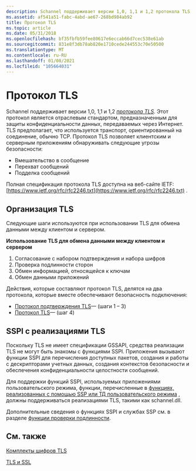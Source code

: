 ```yaml
---
description: Schannel поддерживает версии 1,0, 1,1 и 1,2 протокола TLS.
ms.assetid: af541a51-fabc-4abd-ae67-268bd984ab92
title: Протокол TLS
ms.topic: article
ms.date: 05/31/2018
ms.openlocfilehash: bf35fbfb59fee80617e6eccab66d7cec538e61ab
ms.sourcegitcommit: 831e8f3db78ab820e1710cede244553c70e50500
ms.translationtype: MT
ms.contentlocale: ru-RU
ms.lasthandoff: 01/08/2021
ms.locfileid: "105664031"
---
```

# <a name="transport-layer-security-protocol"></a>Протокол TLS

Schannel поддерживает версии 1,0, 1,1 и 1,2 [*протокола TLS*](../secgloss/t-gly.md). Этот протокол является отраслевым стандартом, предназначенным для защиты конфиденциальности данных, передаваемых через Интернет. TLS предполагает, что используется транспорт, ориентированный на соединение, обычно TCP. Протокол TLS позволяет клиентским и серверным приложениям обнаруживать следующие угрозы безопасности:

-   Вмешательство в сообщение
-   Перехват сообщений
-   Подделка сообщений

Полная спецификация протокола TLS доступна на веб-сайте IETF: [https://www.ietf.org/rfc/rfc2246.txt](https://www.ietf.org/rfc/rfc2246.txt) .

## <a name="organization-of-tls"></a>Организация TLS

Следующие шаги используются при использовании TLS для обмена данными между клиентом и сервером.

 **Использование TLS для обмена данными между клиентом и сервером**

1.  Согласование с набором подтверждения и набора шифров
2.  Проверка подлинности сторон
3.  Обмен информацией, относящейся к ключам
4.  Обмен данными приложений

Действия, которые составляют протокол TLS, делятся на два протокола, которые вместе обеспечивают безопасность подключения:

-   [Протокол подтверждения TLS](tls-handshake-protocol.md)— (шаги 1 – 3)
-   [Протокол TLS](tls-record-protocol.md)— (шаг 4)

## <a name="sspi-with-tls-implementations"></a>SSPI с реализациями TLS

Поскольку TLS не имеет спецификации GSSAPI, средства реализации TLS не могут быть знакомы с функциями SSPI. Приложения вызывают функции SSPI для перечисления доступных пакетов, создания и работы с дескрипторами учетных данных, создания контекстов безопасности и обеспечения конфиденциальности целостности сообщений.

Для поддержки функций SSPI, используемых приложениями пользовательского режима, функции, перечисленные в [функциях, реализованных с помощью SSP или ТД пользовательского режима](/windows/desktop/SecAuthN/authentication-functions) , должны поддерживаться реализациями TLS, такими как schannel.dll.

Дополнительные сведения о функциях SSPI и службах SSP см. в разделе [функции проверки подлинности](authentication-functions.md).

## <a name="related-topics"></a>См. также

<dl> <dt>

[Комплекты шифров TLS](tls-cipher-suites.md)
</dt> <dt>

[TLS и SSL](tls-versus-ssl.md)
</dt> </dl>

 

 
